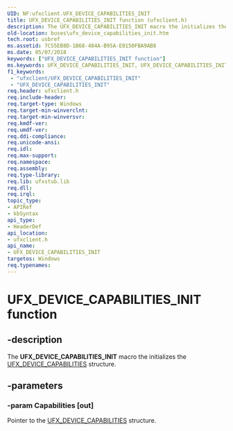 ```yaml
---
UID: NF:ufxclient.UFX_DEVICE_CAPABILITIES_INIT
title: UFX_DEVICE_CAPABILITIES_INIT function (ufxclient.h)
description: The UFX_DEVICE_CAPABILITIES_INIT macro the initializes the UFX_DEVICE_CAPABILITIES structure.
old-location: buses\ufx_device_capabilities_init.htm
tech.root: usbref
ms.assetid: 7C55EB8D-1B68-484A-B95A-E0150FBA9AB8
ms.date: 05/07/2018
keywords: ["UFX_DEVICE_CAPABILITIES_INIT function"]
ms.keywords: UFX_DEVICE_CAPABILITIES_INIT, UFX_DEVICE_CAPABILITIES_INIT function [Buses], buses.ufx_device_capabilities_init, ufxclient/UFX_DEVICE_CAPABILITIES_INIT
f1_keywords:
 - "ufxclient/UFX_DEVICE_CAPABILITIES_INIT"
 - "UFX_DEVICE_CAPABILITIES_INIT"
req.header: ufxclient.h
req.include-header: 
req.target-type: Windows
req.target-min-winverclnt: 
req.target-min-winversvr: 
req.kmdf-ver: 
req.umdf-ver: 
req.ddi-compliance: 
req.unicode-ansi: 
req.idl: 
req.max-support: 
req.namespace: 
req.assembly: 
req.type-library: 
req.lib: ufxstub.lib
req.dll: 
req.irql: 
topic_type:
- APIRef
- kbSyntax
api_type:
- HeaderDef
api_location:
- ufxclient.h
api_name:
- UFX_DEVICE_CAPABILITIES_INIT
targetos: Windows
req.typenames: 
---
```


# UFX_DEVICE_CAPABILITIES_INIT function


## -description


The <b>UFX_DEVICE_CAPABILITIES_INIT</b> macro the initializes the <a href="https://docs.microsoft.com/windows-hardware/drivers/ddi/ufxbase/ns-ufxbase-_ufx_device_capabilities">UFX_DEVICE_CAPABILITIES</a> structure.


## -parameters




### -param Capabilities [out]

Pointer to the <a href="https://docs.microsoft.com/windows-hardware/drivers/ddi/ufxbase/ns-ufxbase-_ufx_device_capabilities">UFX_DEVICE_CAPABILITIES</a> structure.


